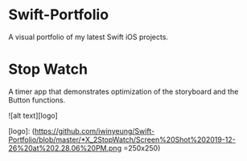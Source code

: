 # Swift-Portfolio
A visual portfolio of my latest Swift iOS projects.

# Stop Watch 
A timer app that demonstrates optimization of the storyboard and the Button functions.

![alt text][logo] 

[logo]: (https://github.com/iwinyeung/Swift-Portfolio/blob/master/*X_2StopWatch/Screen%20Shot%202019-12-26%20at%202.28.06%20PM.png =250x250)
